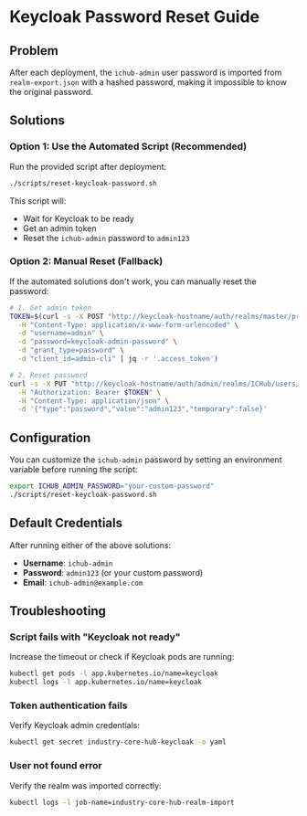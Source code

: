 # Keycloak Password Reset Guide

## Problem

After each deployment, the `ichub-admin` user password is imported from `realm-export.json` with a hashed password, making it impossible to know the original password.

## Solutions

### Option 1: Use the Automated Script (Recommended)

Run the provided script after deployment:

```bash
./scripts/reset-keycloak-password.sh
```

This script will:
- Wait for Keycloak to be ready
- Get an admin token
- Reset the `ichub-admin` password to `admin123`

### Option 2: Manual Reset (Fallback)

If the automated solutions don't work, you can manually reset the password:

```bash
# 1. Get admin token
TOKEN=$(curl -s -X POST "http://keycloak-hostname/auth/realms/master/protocol/openid-connect/token" \
  -H "Content-Type: application/x-www-form-urlencoded" \
  -d "username=admin" \
  -d "password=keycloak-admin-password" \
  -d "grant_type=password" \
  -d "client_id=admin-cli" | jq -r '.access_token')

# 2. Reset password
curl -s -X PUT "http://keycloak-hostname/auth/admin/realms/ICHub/users/admin-user-001/reset-password" \
  -H "Authorization: Bearer $TOKEN" \
  -H "Content-Type: application/json" \
  -d '{"type":"password","value":"admin123","temporary":false}'
```

## Configuration

You can customize the `ichub-admin` password by setting an environment variable before running the script:

```bash
export ICHUB_ADMIN_PASSWORD="your-custom-password"
./scripts/reset-keycloak-password.sh
```

## Default Credentials

After running either of the above solutions:

- **Username**: `ichub-admin`
- **Password**: `admin123` (or your custom password)
- **Email**: `ichub-admin@example.com`

## Troubleshooting

### Script fails with "Keycloak not ready"

Increase the timeout or check if Keycloak pods are running:

```bash
kubectl get pods -l app.kubernetes.io/name=keycloak
kubectl logs -l app.kubernetes.io/name=keycloak
```

### Token authentication fails

Verify Keycloak admin credentials:

```bash
kubectl get secret industry-core-hub-keycloak -o yaml
```

### User not found error

Verify the realm was imported correctly:

```bash
kubectl logs -l job-name=industry-core-hub-realm-import
```
